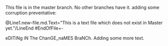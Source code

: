 This file is in the master branch. No other branches have it.
adding some corruption preventative:

@Line1.new-file.md.Text="This is a text file which does not exist in Master yet."/LineEnd
#EndOfFile+-

eDITiNg iN The ChanGE_naMES BraNCh.
Adding some more text.

